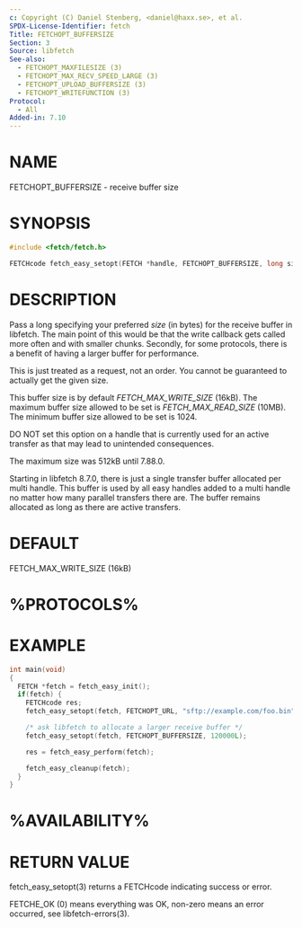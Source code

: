 ```yaml
---
c: Copyright (C) Daniel Stenberg, <daniel@haxx.se>, et al.
SPDX-License-Identifier: fetch
Title: FETCHOPT_BUFFERSIZE
Section: 3
Source: libfetch
See-also:
  - FETCHOPT_MAXFILESIZE (3)
  - FETCHOPT_MAX_RECV_SPEED_LARGE (3)
  - FETCHOPT_UPLOAD_BUFFERSIZE (3)
  - FETCHOPT_WRITEFUNCTION (3)
Protocol:
  - All
Added-in: 7.10
---
```


# NAME

FETCHOPT_BUFFERSIZE - receive buffer size

# SYNOPSIS

~~~c
#include <fetch/fetch.h>

FETCHcode fetch_easy_setopt(FETCH *handle, FETCHOPT_BUFFERSIZE, long size);
~~~

# DESCRIPTION

Pass a long specifying your preferred *size* (in bytes) for the receive buffer
in libfetch. The main point of this would be that the write callback gets
called more often and with smaller chunks. Secondly, for some protocols, there
is a benefit of having a larger buffer for performance.

This is just treated as a request, not an order. You cannot be guaranteed to
actually get the given size.

This buffer size is by default *FETCH_MAX_WRITE_SIZE* (16kB). The maximum
buffer size allowed to be set is *FETCH_MAX_READ_SIZE* (10MB). The minimum
buffer size allowed to be set is 1024.

DO NOT set this option on a handle that is currently used for an active
transfer as that may lead to unintended consequences.

The maximum size was 512kB until 7.88.0.

Starting in libfetch 8.7.0, there is just a single transfer buffer allocated
per multi handle. This buffer is used by all easy handles added to a multi
handle no matter how many parallel transfers there are. The buffer remains
allocated as long as there are active transfers.

# DEFAULT

FETCH_MAX_WRITE_SIZE (16kB)

# %PROTOCOLS%

# EXAMPLE

~~~c
int main(void)
{
  FETCH *fetch = fetch_easy_init();
  if(fetch) {
    FETCHcode res;
    fetch_easy_setopt(fetch, FETCHOPT_URL, "sftp://example.com/foo.bin");

    /* ask libfetch to allocate a larger receive buffer */
    fetch_easy_setopt(fetch, FETCHOPT_BUFFERSIZE, 120000L);

    res = fetch_easy_perform(fetch);

    fetch_easy_cleanup(fetch);
  }
}
~~~

# %AVAILABILITY%

# RETURN VALUE

fetch_easy_setopt(3) returns a FETCHcode indicating success or error.

FETCHE_OK (0) means everything was OK, non-zero means an error occurred, see
libfetch-errors(3).
